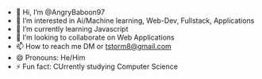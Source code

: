 - 👋 Hi, I’m @AngryBaboon97
- 👀 I’m interested in Ai/Machine learning, Web-Dev, Fullstack, Applications
- 🌱 I’m currently learning Javascript
- 💞️ I’m looking to collaborate on Web Applications
- 📫 How to reach me DM or tstorm8@gmail.com
- 😄 Pronouns: He/Him
- ⚡ Fun fact: CUrrently studying Computer Science

<!---
AngryBaboon97/AngryBaboon97 is a ✨ special ✨ repository because its `README.md` (this file) appears on your GitHub profile.
You can click the Preview link to take a look at your changes.
--->
